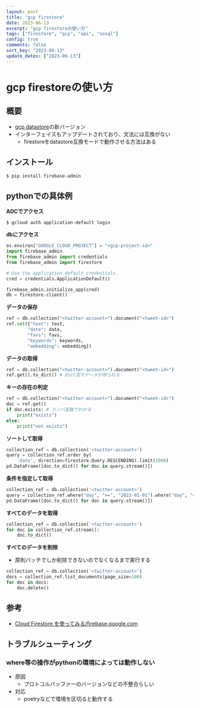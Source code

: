 ```yaml
---
layout: post
title: "gcp firestore"
date: 2023-06-13
excerpt: "gcp firestoreの使い方"
tags: ["firestore", "gcp", "api", "nosql"]
config: true
comments: false
sort_key: "2023-06-13"
update_dates: ["2023-06-13"]
---
```


# gcp firestoreの使い方

## 概要
 - [gcp datastore](/gcp-datastore/)の新バージョン
 - インターフェイスもアップデートされており、文法には互換がない
   - firestoreをdatastore互換モードで動作させる方法はある

## インストール

```console
$ pip install firebase-admin
```

## pythonでの具体例

**ADCでアクセス**
```console
$ gcloud auth application-default login
```

**dbにアクセス**
```python
os.environ["GOOGLE_CLOUD_PROJECT"] = "<gcp-project-id>"
import firebase_admin
from firebase_admin import credentials
from firebase_admin import firestore

# Use the application default credentials.
cred = credentials.ApplicationDefault()

firebase_admin.initialize_app(cred)
db = firestore.client()
```

**データの保存**
```python
ref = db.collection("<twitter-account>").document("<tweet-id>")
ref.set({"text": text,
        "date": date,
        "favs": favs,
        "keywords": keywords,
        "embedding": embedding})
```

**データの取得**
```python
ref = db.collection("<twitter-account>").document("<tweet-id>")
ref.get().to_dict() # dict型でデータが得られる
```

**キーの存在の判定**
```python
ref = db.collection("<twitter-account>").document("<tweet-id>")
doc = ref.get()
if doc.exists: # メンバ変数でわかる
    print("exists")
else:
    print("not exists")
```

**ソートして取得**
```python
collection_ref = db.collection('<twitter-account>')
query = collection_ref.order_by(
    'date', direction=firestore.Query.DESCENDING).limit(1000)
pd.DataFrame([doc.to_dict() for doc in query.stream()])
```

**条件を指定して取得**
```python
collection_ref = db.collection('<twitter-account>')
query = collection_ref.where("day", ">=", "2023-01-01").where("day", "<=", "2023-12-31")
pd.DataFrame([doc.to_dict() for doc in query.stream()])
```

**すべてのデータを取得**
```python
collection_ref = db.collection('<twitter-account>')
for doc in collection_ref.stream():
    doc.to_dict()
```

**すべてのデータを削除**
 - 原則バッチでしか削除できないのでなくなるまで実行する

```python
collection_ref = db.collection('<twitter-account>')
docs = collection_ref.list_documents(page_size=100)
for doc in docs:
    doc.delete()
```

## 参考
 - [Cloud Firestore を使ってみる/firebase.google.com](https://firebase.google.com/docs/firestore/quickstart?hl=ja)

## トラブルシューティング

### where等の操作がpythonの環境によっては動作しない
 - 原因
   - プロトコルバッファーのバージョンなどの不整合らしい
 - 対応
   - poetryなどで環境を区切ると動作する

